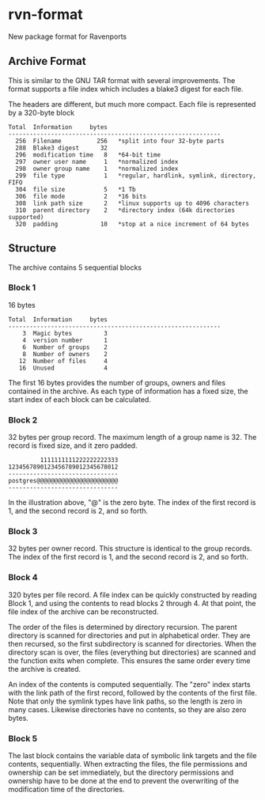 # rvn-format
New package format for Ravenports

## Archive Format

This is similar to the GNU TAR format with several improvements.
The format supports a file index which includes a blake3 digest for each file.

The headers are different, but much more compact. Each file is represented by a 320-byte block

```
Total  Information     bytes
------------------------------------------------------------
  256  Filename          256   *split into four 32-byte parts
  288  Blake3 digest      32
  296  modification time   8   *64-bit time
  297  owner user name     1   *normalized index
  298  owner group name    1   *normalized index
  299  file type           1   *regular, hardlink, symlink, directory, FIFO
  304  file size           5   *1 Tb
  306  file mode           2   *16 bits
  308  link path size      2   *linux supports up to 4096 characters
  310  parent directory    2   *directory index (64k directories supported)
  320  padding            10   *stop at a nice increment of 64 bytes
```

## Structure

The archive contains 5 sequential blocks

### Block 1

16 bytes
```
Total  Information     bytes
------------------------------------------------------------
    3  Magic bytes         3
    4  version number      1
    6  Number of groups    2
    8  Number of owners    2
   12  Number of files     4
   16  Unused              4
```
The first 16 bytes provides the number of groups, owners and files contained in the archive.
As each type of information has a fixed size, the start index of each block can be calculated.

### Block 2

32 bytes per group record.
The maximum length of a group name is 32.  The record is fixed size, and it zero padded.
```
         1111111111222222222333
1234567890123456789012345678012
-------------------------------
postgres@@@@@@@@@@@@@@@@@@@@@@@
-------------------------------
```
In the illustration above, "@" is the zero byte.
The index of the first record is 1, and the second record is 2, and so forth.

### Block 3

32 bytes per owner record.
This structure is identical to the group records.
The index of the first record is 1, and the second record is 2, and so forth.

### Block 4

320 bytes per file record.
A file index can be quickly constructed by reading Block 1, and using the contents to read blocks 2 through 4.  At that point, the file index of the archive can be reconstructed.

The order of the files is determined by directory recursion.
The parent directory is scanned for directories and put in alphabetical order.
They are then recursed, so the first subdirectory is scanned for directories.  When the directory scan is over, the files (everything but directories) are scanned and the function exits when complete.  This ensures the same order every time the archive is created.

An index of the contents is computed sequentially.
The "zero" index starts with the link path of the first record, followed by the contents of the first file.  Note that only the symlink types have link paths, so the length is zero in many cases.  Likewise directories have no contents, so they are also zero bytes.

### Block 5

The last block contains the variable data of symbolic link targets and the file contents, sequentially.
When extracting the files, the file permissions and ownership can be set immediately, but the directory permissions and ownership have to be done at the end to prevent the overwriting of the modification time of the directories.

